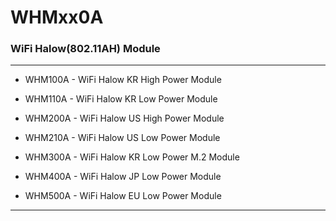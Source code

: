 # WHMxx0A
### WiFi Halow(802.11AH) Module

---------------------------------------

* WHM100A - WiFi Halow KR High Power Module

* WHM110A - WiFi Halow KR Low Power Module

* WHM200A - WiFi Halow US High Power Module

* WHM210A - WiFi Halow US Low Power Module

* WHM300A - WiFi Halow KR Low Power M.2 Module

* WHM400A - WiFi Halow JP Low Power Module

* WHM500A - WiFi Halow EU Low Power Module

---------------------------------------

